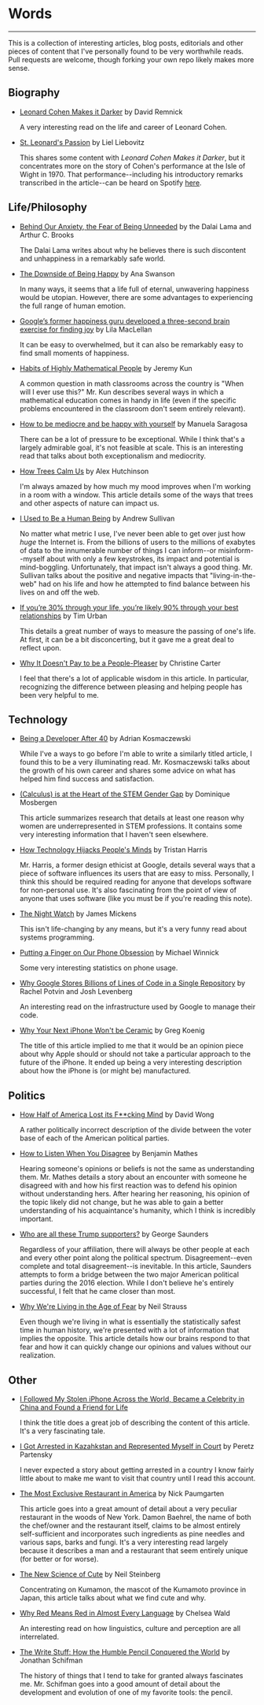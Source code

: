 # Words

---

This is a collection of interesting articles, blog posts, editorials and other
pieces of content that I've personally found to be very worthwhile reads. Pull
requests are welcome, though forking your own repo likely makes more sense.

## Biography

* [Leonard Cohen Makes it
    Darker](http://www.newyorker.com/magazine/2016/10/17/leonard-cohen-makes-it-darker)
    by David Remnick

    A very interesting read on the life and career of Leonard Cohen.

* [St. Leonard's
    Passion](http://www.tabletmag.com/jewish-arts-and-culture/music/89715/leonard)
    by Liel Liebovitz

    This shares some content with *Leonard Cohen Makes it Darker*, but it
    concentrates more on the story of Cohen's performance at the Isle of Wight
    in 1970. That performance--including his introductory remarks transcribed in
    the article--can be heard on Spotify
    [here](https://open.spotify.com/album/30juFhWr8RPtDT75soYnJb).

## Life/Philosophy

* [Behind Our Anxiety, the Fear of Being
    Unneeded](http://www.nytimes.com/2016/11/04/opinion/dalai-lama-behind-our-anxiety-the-fear-of-being-unneeded.html?_r=0)
    by the Dalai Lama and Arthur C. Brooks

    The Dalai Lama writes about why he believes there is such discontent and
    unhappiness in a remarkably safe world.

* [The Downside of Being
    Happy](https://www.washingtonpost.com/news/wonk/wp/2016/07/25/why-happiness-might-be-getting-in-the-way-of-your-artistic-brilliance/)
    by Ana Swanson

    In many ways, it seems that a life full of eternal, unwavering happiness
    would be utopian. However, there are some advantages to experiencing the
    full range of human emotion.

* [Google’s former happiness guru developed a three-second brain exercise for
    finding joy](http://qz.com/818998/googles-former-happiness-guru-developed-a-three-second-brain-exercise-for-finding-joy/)
    by Lila MacLellan

    It can be easy to overwhelmed, but it can also be remarkably easy to find
    small moments of happiness.

* [Habits of Highly Mathematical
    People](https://medium.com/@jeremyjkun/habits-of-highly-mathematical-people-b719df12d15e#.nznvwv7cj)
    by Jeremy Kun

    A common question in math classrooms across the country is "When will I ever
    use this?" Mr. Kun describes several ways in which a mathematical education
    comes in handy in life (even if the specific problems encountered in the
    classroom don't seem entirely relevant).

* [How to be mediocre and be happy with
    yourself](http://www.bbc.com/news/business-37108240) by Manuela Saragosa

    There can be a lot of pressure to be exceptional. While I think that's a
    largely admirable goal, it's not feasible at scale. This is an interesting
    read that talks about both exceptionalism and mediocrity.

* [How Trees Calm
    Us](http://www.newyorker.com/tech/elements/what-is-a-tree-worth) by Alex
    Hutchinson

    I'm always amazed by how much my mood improves when I'm working in a room
    with a window. This article details some of the ways that trees and other
    aspects of nature can impact us.

* [I Used to Be a Human
    Being](http://nymag.com/selectall/2016/09/andrew-sullivan-technology-almost-killed-me.html)
    by Andrew Sullivan

    No matter what metric I use, I've never been able to get over just how
    *huge* the Internet is. From the billions of users to the millions of
    exabytes of data to the innumerable number of things I can inform--or
    misinform--myself about with only a few keystrokes, its impact and
    potential is mind-boggling. Unfortunately, that impact isn't always a good
    thing. Mr. Sullivan talks about the positive and negative impacts that
    "living-in-the-web" had on his life and how he attempted to find balance
    between his lives on and off the web.

* [If you’re 30% through your life, you’re likely 90% through your best
    relationships](http://qz.com/572284/the-tail-end/?utm_source=parVC) by Tim
    Urban

    This details a great number of ways to measure the passing of one's life. At
    first, it can be a bit disconcerting, but it gave me a great deal to reflect
    upon.

* [Why It Doesn't Pay to be a
    People-Pleaser](http://greatergood.berkeley.edu/article/item/why_it_doesnt_pay_to_be_a_people_pleaser)
    by Christine Carter

    I feel that there's a lot of applicable wisdom in this article. In
    particular, recognizing the difference between pleasing and helping people
    has been very helpful to me.

## Technology

* [Being a Developer After
    40](https://medium.freecodecamp.com/being-a-developer-after-40-3c5dd112210c#.ez548ytd9)
    by Adrian Kosmaczewski

    While I've a ways to go before I'm able to write a similarly titled article,
    I found this to be a very illuminating read. Mr. Kosmaczewski talks about
    the growth of his own career and shares some advice on what has helped him
    find success and satisfaction.

* [(Calculus) is at the Heart of the STEM Gender
    Gap](http://www.huffingtonpost.com/entry/calculus-stem-gender-gap_us_57a1b9eee4b0e2e15eb7df83)
    by Dominique Mosbergen

    This article summarizes research that details at least one reason why women
    are underrepresented in STEM professions. It contains some very interesting
    information that I haven't seen elsewhere.

* [How Technology Hijacks People's
    Minds](https://medium.com/swlh/how-technology-hijacks-peoples-minds-from-a-magician-and-google-s-design-ethicist-56d62ef5edf3#.r3d5qvcto)
    by Tristan Harris

    Mr. Harris, a former design ethicist at Google, details several ways that a
    piece of software influences its users that are easy to miss. Personally, I
    think this should be required reading for anyone that develops software for
    non-personal use. It's also fascinating from the point of view of anyone
    that uses software (like you must be if you're reading this note).

* [The Night
    Watch](http://scholar.harvard.edu/files/mickens/files/thenightwatch.pdf) by
    James Mickens

    This isn't life-changing by any means, but it's a very funny read about
    systems programming.

* [Putting a Finger on Our Phone
    Obsession](https://blog.dscout.com/mobile-touches) by Michael Winnick

    Some very interesting statistics on phone usage.

* [Why Google Stores Billions of Lines of Code in a Single
    Repository](http://cacm.acm.org/magazines/2016/7/204032-why-google-stores-billions-of-lines-of-code-in-a-single-repository/fulltext)
    by Rachel Potvin and Josh Levenberg

    An interesting read on the infrastructure used by Google to manage their
    code.

* [Why Your Next iPhone Won't be
    Ceramic](http://atomicdelights.com/blog/why-your-next-iphone-wont-be-ceramic)
    by Greg Koenig

    The title of this article implied to me that it would be an opinion piece
    about why Apple should or should not take a particular approach to the
    future of the iPhone. It ended up being a very interesting description about
    how the iPhone is (or might be) manufactured.

## Politics

* [How Half of America Lost its F**cking
    Mind](http://www.cracked.com/blog/6-reasons-trumps-rise-that-no-one-talks-about/)
    by David Wong

    A rather politically incorrect description of the divide between the voter
    base of each of the American political parties.

* [How to Listen When You
    Disagree](http://urbanconfessional.org/blog/howtodisagree) by Benjamin
    Mathes

    Hearing someone's opinions or beliefs is not the same as understanding them.
    Mr. Mathes details a story about an encounter with someone he disagreed with
    and how his first reaction was to defend his opinion without understanding
    hers. After hearing her reasoning, his opinion of the topic likely did not
    change, but he was able to gain a better understanding of his acquaintance's
    humanity, which I think is incredibly important.

* [Who are all these Trump
    supporters?](http://www.newyorker.com/magazine/2016/07/11/george-saunders-goes-to-trump-rallies)
    by George Saunders

    Regardless of your affiliation, there will always be other people at each
    and every other point along the political spectrum. Disagreement--even
    complete and total disagreement--is inevitable. In this article, Saunders
    attempts to form a bridge between the two major American political parties
    during the 2016 election. While I don't believe he's entirely successful, I
    felt that he came closer than most.

* [Why We're Living in the Age of
    Fear](http://www.rollingstone.com/politics/features/why-were-living-in-the-age-of-fear-w443554)
    by Neil Strauss

    Even though we're living in what is essentially the statistically safest
    time in human history, we're presented with a lot of information that
    implies the opposite. This article details how our brains respond to that
    fear and how it can quickly change our opinions and values without our
    realization.

## Other

* [I Followed My Stolen iPhone Across the World, Became a Celebrity in China and
    Found a Friend for
    Life](https://www.buzzfeed.com/mjs538/i-followed-my-stolen-iphone-across-the-world-became-a-celebr?utm_term=.yjyAkzOkz#.agDMqO3qO)

    I think the title does a great job of describing the content of this
    article. It's a very fascinating tale.

* [I Got Arrested in Kazahkstan and Represented Myself in
    Court](https://medium.com/art-marketing/i-got-arrested-in-kazakhstan-and-represented-myself-in-court-d3764fb738f1#.od05gh27x)
    by Peretz Partensky

    I never expected a story about getting arrested in a country I know fairly
    little about to make me want to visit that country until I read this
    account.

* [The Most Exclusive Restaurant in
    America](http://www.newyorker.com/magazine/2016/08/29/damon-baehrel-the-most-exclusive-restaurant-in-america?intcid=mod-most-popular)
    by Nick Paumgarten

    This article goes into a great amount of detail about a very peculiar
    restaurant in the woods of New York. Damon Baehrel, the name of both the
    chef/owner and the restaurant itself, claims to be almost entirely
    self-sufficient and incorporates such ingredients as pine needles and
    various saps, barks and fungi. It's a very interesting read largely because
    it describes a man and a restaurant that seem entirely unique (for better or
    for worse).

* [The New Science of
    Cute](https://www.theguardian.com/world/2016/jul/19/kumamon-the-new-science-of-cute)
    by Neil Steinberg

    Concentrating on Kumamon, the mascot of the Kumamoto province in Japan, this
    article talks about what we find cute and why.

* [Why Red Means Red in Almost Every
    Language](http://nautil.us/issue/26/color/why-red-means-red-in-almost-every-language)
    by Chelsea Wald

    An interesting read on how linguistics, culture and perception are all
    interrelated.

* [The Write Stuff: How the Humble Pencil Conquered the
    World](http://www.popularmechanics.com/technology/a21567/history-of-the-pencil/)
    by Jonathan Schifman

    The history of things that I tend to take for granted always fascinates me.
    Mr. Schifman goes into a good amount of detail about the development and
    evolution of one of my favorite tools: the pencil.
